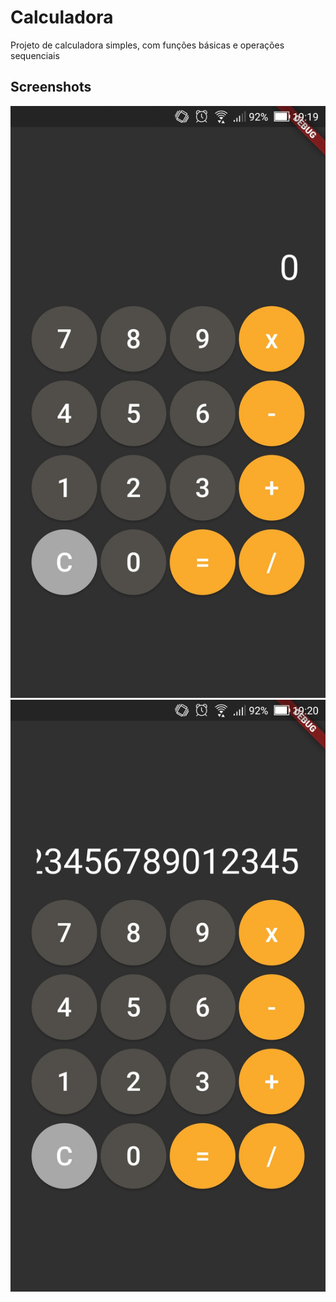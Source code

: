 # Calculadora

Projeto de calculadora simples, com funções básicas e operações sequenciais

## Screenshots
![Calculadora com resultado em 0](/screenshots/print1.jpg?raw=true "Estado inicial")
![Calculadora com resultado em um número grande](/screenshots/print2.jpg?raw=true "Após alugmas operações")